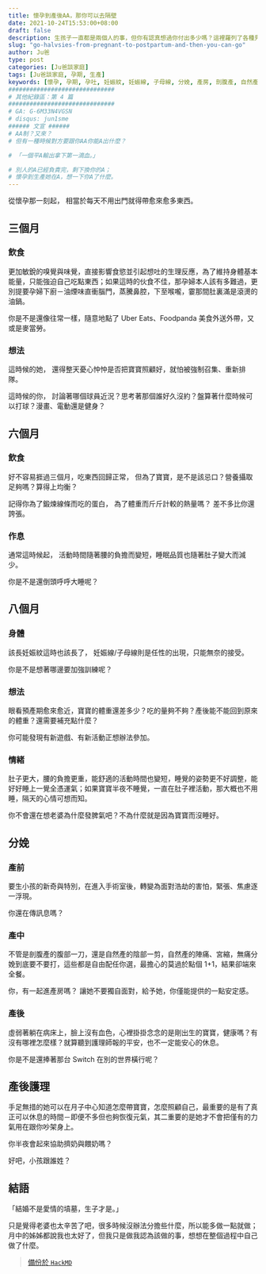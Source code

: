 ```yaml
---
title: 懷孕到產後AA，那你可以去隔壁
date: 2021-10-24T15:53:00+08:00
draft: false
description: 生孩子一直都是兩個人的事，但你有認真想過你付出多少嗎？這裡羅列了各種見聞與奇聞軼事(?)。
slug: "go-halvsies-from-pregnant-to-postpartum-and-then-you-can-go"
author: Ju爸
type: post
categories: [Ju爸談家庭]
tags: [Ju爸談家庭, 孕期, 生產]
keywords: [懷孕, 孕期, 孕吐, 妊娠紋, 妊娠線, 子母線, 分娩, 產房, 剖腹產, 自然產, 宮縮, 無痛分娩, 月子中心, 產後護理, 擠奶, 餵奶, 作息, 睡姿, 半夜不睡覺, 脾氣, 美食外送, 麥當勞, 漫畫, 健身, 蛋白, 熱量, 電動, Switch, 小孩跟誰姓, 愛情墳墓]
##############################
# 其他紀錄區：第 4 篇
##############################
# GA: G-6M33N4VGSN
# disqus: jun1sme
###### 文宣 ######
# AA制？又來？
# 但有一種時候對方要跟你AA你能A出什麼？

# 「一個平A輸出拿下第一滴血。」

# 別人的A已經負責完，剩下換你的A；
# 懷孕到生產她在A，想一下你A了什麼。
---
```


從懷孕那一刻起，
相當於每天不用出門就得帶愈來愈多東西。

## 三個月
### 飲食
更加敏銳的嗅覺與味覺，直接影響食慾並引起想吐的生理反應，為了維持身體基本能量，只能強迫自己吃點東西；如果這時的伙食不佳，那孕婦本人該有多難過，更別提要孕婦下廚－油煙味直衝腦門，蒸騰鼻腔，下至喉嚨，霎那間肚裏滿是滾燙的油鍋。

你是不是還像往常一樣，隨意地點了 Uber Eats、Foodpanda 美食外送外帶，又或是麥當勞。

### 想法
這時候的她，
還得整天憂心忡忡是否把寶寶照顧好，就怕被強制召集、重新排隊。

這時候的你，
討論著哪個球員近況？思考著那個誰好久沒約？盤算著什麼時候可以打球？漫畫、電動還是健身？

## 六個月
### 飲食
好不容易捱過三個月，吃東西回歸正常，
但為了寶寶，是不是該忌口？營養攝取足夠嗎？算得上均衡？

記得你為了鍛煉線條而吃的蛋白，
為了體重而斤斤計較的熱量嗎？
差不多比你還誇張。

### 作息
通常這時候起，
活動時間隨著腰的負擔而變短，睡眠品質也隨著肚子變大而減少。

你是不是還倒頭呼呼大睡呢？

## 八個月
### 身體
該長妊娠紋這時也該長了，
妊娠線/子母線則是任性的出現，只能無奈的接受。

你是不是想著哪邊要加強訓練呢？

### 想法
眼看預產期愈來愈近，寶寶的體重還差多少？吃的量夠不夠？產後能不能回到原來的體重？還需要補充點什麼？

你可能發現有新遊戲、有新活動正想辦法參加。

### 情緒
肚子更大，腰的負擔更重，能舒適的活動時間也變短，睡覺的姿勢更不好調整，能好好睡上一覺全憑運氣；如果寶寶半夜不睡覺，一直在肚子裡活動，那大概也不用睡，隔天的心情可想而知。

你不會還在想老婆為什麼發脾氣吧？不為什麼就是因為寶寶而沒睡好。

## 分娩
### 產前
要生小孩的新奇與特別，在進入手術室後，轉變為面對浩劫的害怕，緊張、焦慮逐一浮現。

你還在傳訊息嗎？

### 產中
不管是剖腹產的腹部一刀，還是自然產的陰部一剪，自然產的陣痛、宮縮，無痛分娩到底要不要打，這些都是自由配任你選，最擔心的莫過於點個 1+1，結果卻端來全餐。

你，有一起進產房嗎？
讓她不要獨自面對，給予她，你僅能提供的一點安定感。

### 產後
虛弱著躺在病床上，臉上沒有血色，心裡掛掛念念的是剛出生的寶寶，健康嗎？有沒有哪裡怎麼樣？就算聽到護理師報的平安，也不一定能安心的休息。

你是不是還捧著那台 Switch 在別的世界橫行呢？

## 產後護理
手足無措的她可以在月子中心知道怎麼帶寶寶，怎麼照顧自己，最重要的是有了真正可以休息的時間－即便不多但也夠恢復元氣，其二重要的是她才不會把僅有的力氣用在跟你吵架身上。

你半夜會起來協助擠奶與餵奶嗎？

好吧，小孩跟誰姓？

## 結語
「結婚不是愛情的墳墓，生子才是。」

只是覺得老婆也太辛苦了吧，很多時候沒辦法分擔些什麼，所以能多做一點就做；月中的姊姊都說我也太好了，但我只是做我認為該做的事，想想在整個過程中自己做了什麼。

> [備份於 `HackMD`](https://hackmd.io/@Jun1sMe/go-halvsies-from-pregnant-to-postpartum-and-then-you-can-go)
